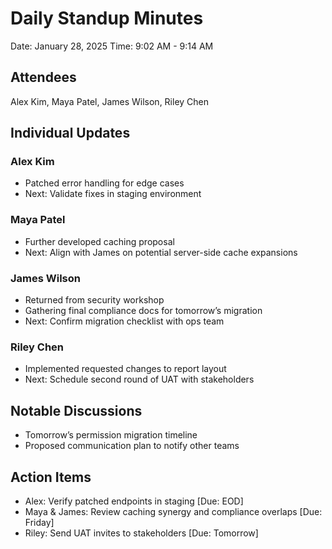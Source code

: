 # Daily Standup Minutes
Date: January 28, 2025
Time: 9:02 AM - 9:14 AM

## Attendees
Alex Kim, Maya Patel, James Wilson, Riley Chen

## Individual Updates
### Alex Kim
* Patched error handling for edge cases
* Next: Validate fixes in staging environment

### Maya Patel
* Further developed caching proposal
* Next: Align with James on potential server-side cache expansions

### James Wilson
* Returned from security workshop
* Gathering final compliance docs for tomorrow’s migration
* Next: Confirm migration checklist with ops team

### Riley Chen
* Implemented requested changes to report layout
* Next: Schedule second round of UAT with stakeholders

## Notable Discussions
* Tomorrow’s permission migration timeline
* Proposed communication plan to notify other teams

## Action Items
* Alex: Verify patched endpoints in staging [Due: EOD]
* Maya & James: Review caching synergy and compliance overlaps [Due: Friday]
* Riley: Send UAT invites to stakeholders [Due: Tomorrow]